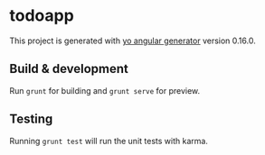 # todoapp

This project is generated with [yo angular generator](https://github.com/yeoman/generator-angular)
version 0.16.0.

## Build & development

Run `grunt` for building and `grunt serve` for preview.

## Testing

Running `grunt test` will run the unit tests with karma.
